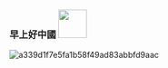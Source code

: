 ### 早上好中國 <img src ="https://github.com/ninetendo59/ninetendo59/assets/127402091/a9b47eb1-d16a-4f9c-bb3d-d17a471da962" width="50" height="50">

![a339d1f7e5fa1b58f49ad83abbfd9aac](https://github.com/ninetendo59/ninetendo59/assets/127402091/9aa322ce-d0db-49af-b075-0694c11ec014)

<!--
**ninetendo59/ninetendo59** is a ✨ _special_ ✨ repository because its `README.md` (this file) appears on your GitHub profile.

Here are some ideas to get you started:

- 🔭 I’m currently working on ...
- 🌱 I’m currently learning ...
- 👯 I’m looking to collaborate on ...
- 🤔 I’m looking for help with ...
- 💬 Ask me about ...
- 📫 How to reach me: ...
- 😄 Pronouns: ...
- ⚡ Fun fact: ...
-->
